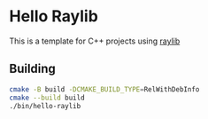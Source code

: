 # Hello Raylib

This is a template for C++ projects using [raylib](https://www.raylib.com/)

## Building

```bash
cmake -B build -DCMAKE_BUILD_TYPE=RelWithDebInfo
cmake --build build
./bin/hello-raylib
```
